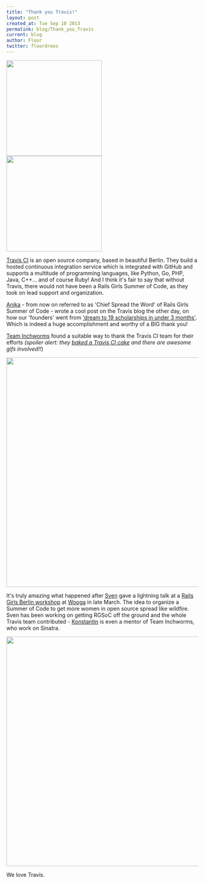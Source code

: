 ```yaml
---
title: "Thank you Travis!"
layout: post
created_at: Tue Sep 10 2013
permalink: blog/Thank_you_Travis
current: blog
author: Floor
twitter: floordrees
---
```

<img src="https://si0.twimg.com/profile_images/1788260785/travis.png" height="250" style="padding-right: 10px;">
<img src="https://dyrci3isikb50.cloudfront.net/files/172392/original/A45831E2-43A7-4D8D-B14C-86D787A131BC.gif" height="250">

[Travis CI](http://travis-ci.org) is an open source company, based in beautiful Berlin. They build a hosted continuous integration service which is integrated with GitHub and supports a multitude of programming languages, like Python, Go, PHP, Java, C++... and of course Ruby! And I think it's fair to say that without Travis, there would not have been a Rails Girls Summer of Code, as they took on lead support and organization. 

[Anika](https://twitter.com/langziehorh) - from now on referred to as 'Chief Spread the Word' of Rails Girls Summer of Code - wrote a cool post on the Travis blog the other day, on how our 'founders' went from ['dream to 19 scholarships in under 3 months'](http://about.travis-ci.org/blog/2013-09-05-travis-and-rails-girls-summer-of-code/). Which is indeed a huge accomplishment and worthy of a BIG thank you!

[Team Inchworms](https://twitter.com/inchworms_) found a suitable way to thank the Travis CI team for their efforts *(spoiler alert: they [baked a Travis CI cake](http://inchworms.net/travis) and there are awesome gifs involved!!*)<br>



<a href="http://inchworms.net/travis"><img src="https://f.cloud.github.com/assets/1711357/1114474/06b42110-1a1a-11e3-8082-06e98269b200.png" width="600"></a>


It's truly amazing what happened after [Sven](https://twitter.com/svenfuchs) gave a lightning talk at a [Rails Girls Berlin workshop](http://railsgirlsberlin.de/2013/04/01/review-follow-up-workshop-march-2013/) at [Wooga](http://www.wooga.com/) in late March. The idea to organize a Summer of Code to get more women in open source spread like wildfire. Sven has been working on getting RGSoC off the ground and the whole Travis team contributed - [Konstantin](https://twitter.com/konstantinhaase) is even a mentor of Team Inchworms, who work on Sinatra. 

<img src="https://f.cloud.github.com/assets/1711357/1114209/064745a0-1a14-11e3-8088-6f9186ad122d.png" width="600">

We love Travis. 





